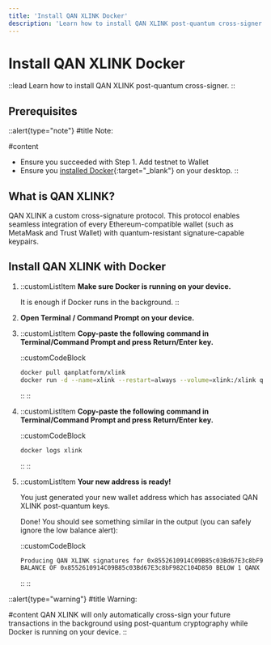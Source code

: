 ```yaml
---
title: 'Install QAN XLINK Docker'
description: 'Learn how to install QAN XLINK post-quantum cross-signer.'
---
```


# Install QAN XLINK Docker

::lead
Learn how to install QAN XLINK post-quantum cross-signer.
::

## Prerequisites

::alert{type="note"}
#title
Note:

#content
- Ensure you succeeded with Step 1. Add testnet to Wallet
- Ensure you [installed Docker](https://docs.docker.com/engine/install/){:target="_blank"} on your desktop. 
::

## What is QAN XLINK? 

QAN XLINK a custom cross-signature protocol. This protocol enables seamless integration of every Ethereum-compatible wallet (such as MetaMask and Trust Wallet) with quantum-resistant signature-capable keypairs.

## Install QAN XLINK with Docker

1. ::customListItem
    **Make sure Docker is running on your device.**

    It is enough if Docker runs in the background.
::
2. **Open Terminal / Command Prompt on your device.**
3. ::customListItem
    **Copy-paste the following command in Terminal/Command Prompt and press Return/Enter key.**

    ::customCodeBlock
    ```sh
    docker pull qanplatform/xlink
    docker run -d --name=xlink --restart=always --volume=xlink:/xlink qanplatform/xlink
    ```
    ::
::
4. ::customListItem
    **Copy-paste the following command in Terminal/Command Prompt and press Return/Enter key.**

    ::customCodeBlock
    ```sh
    docker logs xlink
    ```
    ::
::
4. ::customListItem
    **Your new address is ready!**
    
    You just generated your new wallet address which has associated QAN XLINK post-quantum keys.

    Done! You should see something similar in the output  (you can safely ignore the low balance alert):
    
    ::customCodeBlock
    ```sh
    Producing QAN XLINK signatures for 0x8552610914C09B85c03Bd67E3c8bF982C104D850
    BALANCE OF 0x8552610914C09B85c03Bd67E3c8bF982C104D850 BELOW 1 QANX
    ```
    ::
::

::alert{type="warning"}
#title
Warning:

#content
QAN XLINK will only automatically cross-sign your future transactions in the background using post-quantum cryptography while Docker is running on your device. 
::